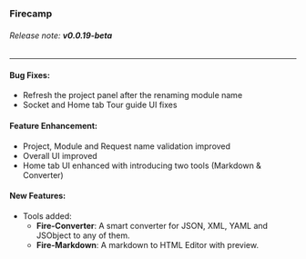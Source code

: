 ### Firecamp    
###### Release note: **v0.0.19-beta**
------------------

#### Bug Fixes:
- Refresh the project panel after the renaming module name 
- Socket and Home tab Tour guide UI fixes

#### Feature Enhancement:
- Project, Module and Request name validation improved 
- Overall UI improved
- Home tab UI enhanced with introducing two tools (Markdown & Converter)

#### New Features:
- Tools added:
    - **Fire-Converter**:  A smart converter for JSON, XML, YAML and JSObject to any of them.
    - **Fire-Markdown**:   A markdown to HTML Editor with preview.
        
